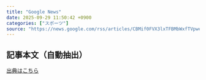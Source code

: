 ```yaml
---
title: "Google News"
date: 2025-09-29 11:50:42 +0900
categories: ["スポーツ"]
source: "https://news.google.com/rss/articles/CBMif0FVX3lxTFBMbWxfTVpweHBxcXVhcHhrdTBlcmtMWnFrd1BDSlhOY3NuMHhYQWtudjh2R1RoaVBOdEpzWXN2TnNmS0tYb1ZaYWxPM1o4WkNZMzZNU3lqS05sb3RHbjlEVDVwRUt5N3M5UnhsR1NBQ0J6U0RYbUVZWi0ydkkzVU0?oc=5"
---
```


## 記事本文（自動抽出）
<body class="y0K44d EA71Tc" id="readabilityBody"></body>

[出典はこちら](https://news.google.com/rss/articles/CBMif0FVX3lxTFBMbWxfTVpweHBxcXVhcHhrdTBlcmtMWnFrd1BDSlhOY3NuMHhYQWtudjh2R1RoaVBOdEpzWXN2TnNmS0tYb1ZaYWxPM1o4WkNZMzZNU3lqS05sb3RHbjlEVDVwRUt5N3M5UnhsR1NBQ0J6U0RYbUVZWi0ydkkzVU0?oc=5)

